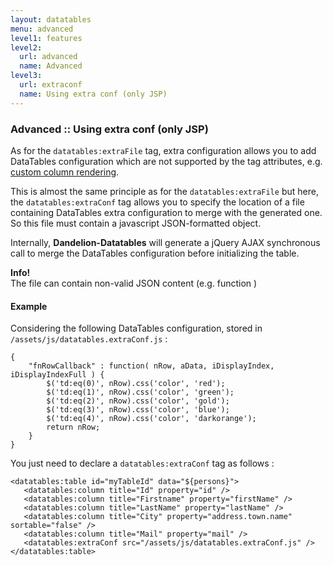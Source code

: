 ```yaml
---
layout: datatables
menu: advanced
level1: features
level2:
  url: advanced
  name: Advanced
level3:
  url: extraconf
  name: Using extra conf (only JSP)
---
```



### Advanced :: Using extra conf (only JSP)

As for the `datatables:extraFile` tag, extra configuration allows you to add DataTables configuration which are not supported by the tag attributes, e.g. [custom column rendering](http://datatables.net/release-datatables/examples/advanced_init/column_render.html).

This is almost the same principle as for the `datatables:extraFile` but here, the `datatables:extraConf` tag allows you to specify the location of a file containing DataTables extra configuration to merge with the generated one. So this file must contain a javascript JSON-formatted object.

Internally, **Dandelion-Datatables** will generate a jQuery AJAX synchronous call to merge the DataTables configuration before initializing the table.

<p class="alert alert-info"><strong>Info!</strong><br /> The file can contain non-valid JSON content (e.g. function )</p>

#### Example
Considering the following DataTables configuration, stored in `/assets/js/datatables.extraConf.js` :

	{
	    "fnRowCallback" : function( nRow, aData, iDisplayIndex, iDisplayIndexFull ) {
	        $('td:eq(0)', nRow).css('color', 'red');
	        $('td:eq(1)', nRow).css('color', 'green');
	        $('td:eq(2)', nRow).css('color', 'gold');
	        $('td:eq(3)', nRow).css('color', 'blue');
	        $('td:eq(4)', nRow).css('color', 'darkorange');
	        return nRow; 
	    }
	}

You just need to declare a `datatables:extraConf` tag as follows :

	<datatables:table id="myTableId" data="${persons}">
	   <datatables:column title="Id" property="id" />
	   <datatables:column title="Firstname" property="firstName" />
	   <datatables:column title="LastName" property="lastName" />
	   <datatables:column title="City" property="address.town.name" sortable="false" />
	   <datatables:column title="Mail" property="mail" />
	   <datatables:extraConf src="/assets/js/datatables.extraConf.js" />
	</datatables:table>
